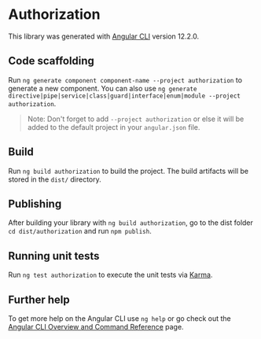 # Authorization

This library was generated with [Angular CLI](https://github.com/angular/angular-cli) version 12.2.0.

## Code scaffolding

Run `ng generate component component-name --project authorization` to generate a new component. You can also use `ng generate directive|pipe|service|class|guard|interface|enum|module --project authorization`.
> Note: Don't forget to add `--project authorization` or else it will be added to the default project in your `angular.json` file. 

## Build

Run `ng build authorization` to build the project. The build artifacts will be stored in the `dist/` directory.

## Publishing

After building your library with `ng build authorization`, go to the dist folder `cd dist/authorization` and run `npm publish`.

## Running unit tests

Run `ng test authorization` to execute the unit tests via [Karma](https://karma-runner.github.io).

## Further help

To get more help on the Angular CLI use `ng help` or go check out the [Angular CLI Overview and Command Reference](https://angular.io/cli) page.
